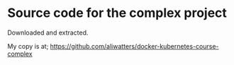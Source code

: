 # Source code for the complex project
Downloaded and extracted.

My copy is at; https://github.com/aliwatters/docker-kubernetes-course-complex
